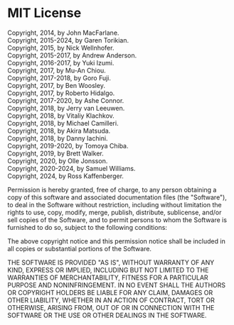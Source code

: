 # MIT License

Copyright, 2014, by John MacFarlane.  
Copyright, 2015-2024, by Garen Torikian.  
Copyright, 2015, by Nick Wellnhofer.  
Copyright, 2015-2017, by Andrew Anderson.  
Copyright, 2016-2017, by Yuki Izumi.  
Copyright, 2017, by Mu-An Chiou.  
Copyright, 2017-2018, by Goro Fuji.  
Copyright, 2017, by Ben Woosley.  
Copyright, 2017, by Roberto Hidalgo.  
Copyright, 2017-2020, by Ashe Connor.  
Copyright, 2018, by Jerry van Leeuwen.  
Copyright, 2018, by Vitaliy Klachkov.  
Copyright, 2018, by Michael Camilleri.  
Copyright, 2018, by Akira Matsuda.  
Copyright, 2018, by Danny Iachini.  
Copyright, 2019-2020, by Tomoya Chiba.  
Copyright, 2019, by Brett Walker.  
Copyright, 2020, by Olle Jonsson.  
Copyright, 2020-2024, by Samuel Williams.  
Copyright, 2024, by Ross Kaffenberger.  

Permission is hereby granted, free of charge, to any person obtaining a copy
of this software and associated documentation files (the "Software"), to deal
in the Software without restriction, including without limitation the rights
to use, copy, modify, merge, publish, distribute, sublicense, and/or sell
copies of the Software, and to permit persons to whom the Software is
furnished to do so, subject to the following conditions:

The above copyright notice and this permission notice shall be included in all
copies or substantial portions of the Software.

THE SOFTWARE IS PROVIDED "AS IS", WITHOUT WARRANTY OF ANY KIND, EXPRESS OR
IMPLIED, INCLUDING BUT NOT LIMITED TO THE WARRANTIES OF MERCHANTABILITY,
FITNESS FOR A PARTICULAR PURPOSE AND NONINFRINGEMENT. IN NO EVENT SHALL THE
AUTHORS OR COPYRIGHT HOLDERS BE LIABLE FOR ANY CLAIM, DAMAGES OR OTHER
LIABILITY, WHETHER IN AN ACTION OF CONTRACT, TORT OR OTHERWISE, ARISING FROM,
OUT OF OR IN CONNECTION WITH THE SOFTWARE OR THE USE OR OTHER DEALINGS IN THE
SOFTWARE.
